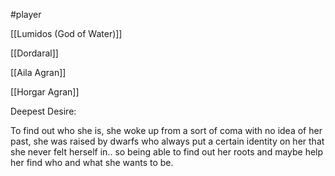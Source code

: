 #player 

[[Lumidos (God of Water)]]

[[Dordaral]]


[[Aila Agran]]

[[Horgar Agran]]


Deepest Desire:

To find out who she is, she woke up from a sort of coma with no idea of her past, she was raised by dwarfs who always put a certain identity on her that she never felt herself in.. so being able to find out her roots and maybe help her find who and what she wants to be.